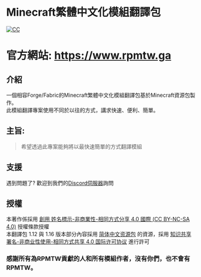 # Minecraft繁體中文化模組翻譯包 
[![CC](https://i.creativecommons.org/l/by-nc-sa/4.0/80x15.png)](https://creativecommons.org/licenses/by-nc-sa/4.0/)  

# 官方網站: https://www.rpmtw.ga   

## 介紹
一個相容Forge/Fabric的Minecraft繁體中文化模組翻譯包基於Minecraft資源包製作。  
此模組翻譯專案使用不同於以往的方式，講求快速、便利、簡單。  
## 主旨: 
> 希望透過此專案能夠將以最快速簡單的方式翻譯模組

## 支援
遇到問題了? 歡迎到我們的[Discord伺服器](https://discord.gg/5xApZtgV2u)詢問   

## 授權
本著作係採用 [創用 姓名標示-非商業性-相同方式分享 4.0 國際 (CC BY-NC-SA 4.0)](https://creativecommons.org/licenses/by-nc-sa/4.0/deed.zh_TW) 授權條款授權  
本翻譯包 1.12 與 1.16 版本部分內容採用 [简体中文资源包](https://github.com/CFPAOrg/Minecraft-Mod-Language-Package) 的資源，採用 [知识共享署名-非商业性使用-相同方式共享 4.0 国际许可协议](https://creativecommons.org/licenses/by-nc-sa/4.0/deed.zh) 進行許可

### 感謝所有為RPMTW貢獻的人和所有模組作者，沒有你們，也不會有RPMTW。
